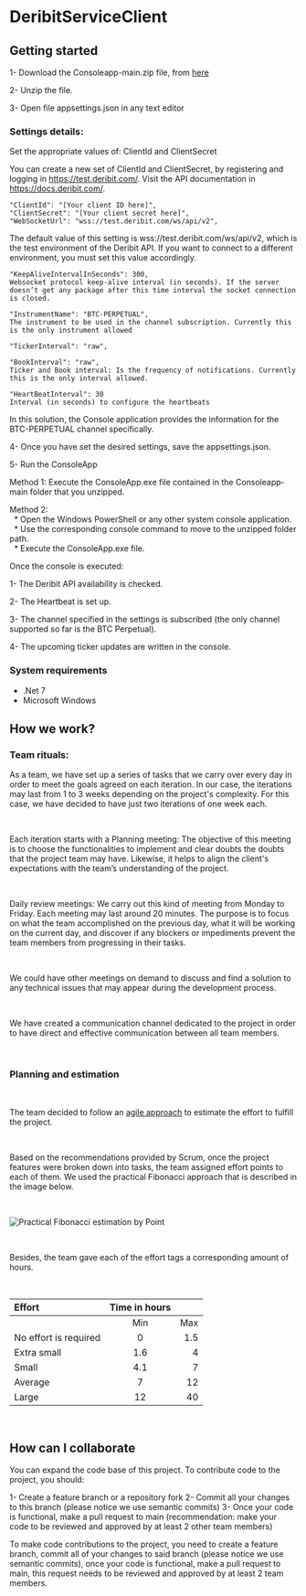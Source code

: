 # DeribitServiceClient

## Getting started

1- Download the Consoleapp-main.zip file, from [here](https://github.com/generalsoftwareinc/DeribitServiceClient/releases/download/main/Consoleapp-main.zip)

2- Unzip the file.

3- Open file appsettings.json in any text editor

### Settings details:

Set the appropriate values of: ClientId and ClientSecret

You can create a new set of ClientId and ClientSecret, by registering and logging in https://test.deribit.com/. Visit the API documentation in https://docs.deribit.com/. 

    "ClientId": "[Your client ID here]",    
    "ClientSecret": "[Your client secret here]", 
    "WebSocketUrl": "wss://test.deribit.com/ws/api/v2",
The default value of this setting is wss://test.deribit.com/ws/api/v2, which is the test environment of the Deribit API. If you want to connect to a different environment, you must set this value accordingly.

    "KeepAliveIntervalInSeconds": 300,
    Websocket protocol keep-alive interval (in seconds). If the server doesn’t get any package after this time interval the socket connection is closed.

    "InstrumentName": "BTC-PERPETUAL",
    The instrument to be used in the channel subscription. Currently this is the only instrument allowed

    "TickerInterval": "raw",

    "BookInterval": "raw",
    Ticker and Book interval: Is the frequency of notifications. Currently this is the only interval allowed.

    "HeartBeatInterval": 30
    Interval (in seconds) to configure the heartbeats


In this solution, the Console application provides the information for the BTC-PERPETUAL channel specifically.

4- Once you have set the desired settings, save the appsettings.json.

5- Run the ConsoleApp

  Method 1: Execute the ConsoleApp.exe file contained in the Consoleapp-main folder that you unzipped.
  
  Method 2:  
  &nbsp; * Open the Windows PowerShell or any other system console application.      
  &nbsp; * Use the corresponding console command to move to the unzipped folder path.      
  &nbsp; * Execute the ConsoleApp.exe file.

Once the console is executed:

1- The Deribit API availability is checked.

2- The Heartbeat is set up.

3- The channel specified in the settings is subscribed (the only channel supported so far is the BTC Perpetual).

4- The upcoming ticker updates are written in the console.

### System requirements
  * .Net 7
  * Microsoft Windows 

## How we work? 

### Team rituals:

As a team, we have set up a series of tasks that we carry over every day in order to meet the goals agreed on each iteration. In our case, the iterations may last from 1 to 3 weeks depending on the project's complexity. For this case, we have decided to have just two iterations of one week each. 

&nbsp;

Each iteration starts with a Planning meeting: The objective of this meeting is to choose the functionalities to implement and clear doubts the doubts that the project team may have. Likewise, it helps to align the client's expectations with the team’s understanding of the project. 

&nbsp;


Daily review meetings: We carry out this kind of meeting from Monday to Friday. Each meeting may last around 20 minutes. The purpose is to focus on what the team accomplished on the previous day, what it will be working on the current day, and discover if any blockers or impediments prevent the team members from progressing in their tasks. 

&nbsp;

We could have other meetings on demand to discuss and find a solution to any technical issues that may appear during the development process.  

&nbsp;

We have created a communication channel dedicated to the project in order to have direct and effective communication between all team members.

&nbsp;


### Planning and estimation

&nbsp;

The team decided to follow an [agile approach](https://www.scrum.org/resources/blog/practical-fibonacci-beginners-guide-relative-sizing) to estimate the effort to fulfill the project.

&nbsp;

Based on the recommendations provided by Scrum, once the project features were broken down into tasks, the team assigned effort points to each of them. We used the practical Fibonacci approach that is described in the image below. 

&nbsp;

![Practical Fibonacci estimation by Point](https://scrumorg-website-prod.s3.amazonaws.com/drupal/inline-images/Screen%20Shot%202021-10-19%20at%2012.32.08%20PM.png)

&nbsp;

Besides, the team gave each of the effort tags a corresponding amount of hours. 

&nbsp;


| Effort      | Time in hours |            |
| :---        |    :----: |          ---:  |
|                         | Min      | Max |
| No effort is required   | 0        | 1.5 |
| Extra small             | 1.6      | 4   |
| Small                   | 4.1      | 7   |  
| Average                 | 7        | 12  |
| Large                   | 12       | 40  |


&nbsp;


## How can I collaborate

You can expand the code base of this project. To contribute code to the project, you should: 

1- Create a feature branch or a repository fork
2- Commit all your changes to this branch (please notice we use semantic commits)
3- Once your code is functional, make a pull request to main (recommendation: make your code to be reviewed and approved by at least 2 other team members)

To make code contributions to the project, you need to create a feature branch, commit all of your changes to said branch (please notice we use semantic commits), once your code is functional, make a pull request to main, this request needs to be reviewed and approved by at least 2 team members.


